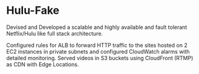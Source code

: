 # Hulu-Fake

Devised and Developed a scalable and highly available and fault tolerant Netflix/Hulu like full stack architecture.  

Configured rules for ALB to forward HTTP traffic to the sites hosted on 2 EC2 instances in private subnets and configured CloudWatch alarms with detailed monitoring. 
Served videos in S3 buckets using CloudFront (RTMP) as CDN with Edge Locations.
